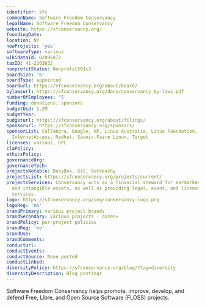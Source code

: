 ```yaml
---
identifier: sfc
commonName: Software Freedom Conservancy
legalName: Software Freedom Conservancy
website: https://sfconservancy.org/
foundingDate:
location: NY
newProjects: 'yes'
softwareType: various
wikidataId: Q2896872
taxID: 41-2203632
nonprofitStatus: Nonprofit501c3
boardSize: '6'
boardType: appointed
boardurl: https://sfconservancy.org/about/board/
bylawsurl: https://sfconservancy.org/docs/conservancy_by-laws.pdf
numberOfEmployees: '5'
funding: donations, sponsors
budgetUsd: 1.2M
budgetYear:
budgeturl: https://sfconservancy.org/about/filings/
sponsorurl: https://sfconservancy.org/sponsors/
sponsorList: Collabora, Google, HP, Linux Australia, Linux Foundation, Mozilla, Private
  InternetAccess, Redhat, Savoir-Faire Linux, Target
licenses: various, GPL
claPolicy:
ethicsPolicy:
governanceOrg:
governanceTech:
projectsNotable: BusyBox, Git, Outreachy
projectsList: https://sfconservancy.org/projects/current/
projectsServices: Conservancy acts as a financial steward for earmarked donations
  and intangible assets, as well as providing legal, event, and license compliance
  services.
logo: https://sfconservancy.org/img/conservancy-logo.png
logoReg: 'no'
brandPrimary: various project brands
brandSecondary: various projects - dozen+
brandPolicy: per-project policies
brandReg: 'no'
brandUse:
brandComments:
conducturl:
conductEvents:
conductSource: None posted
conductLinked:
diversityPolicy: https://sfconservancy.org/blog/?tag=diversity
diversityDescription: Blog postings
---
```


Software Freedom Conservancy helps promote, improve, develop, and defend Free, Libre, and Open Source Software (FLOSS) projects.

